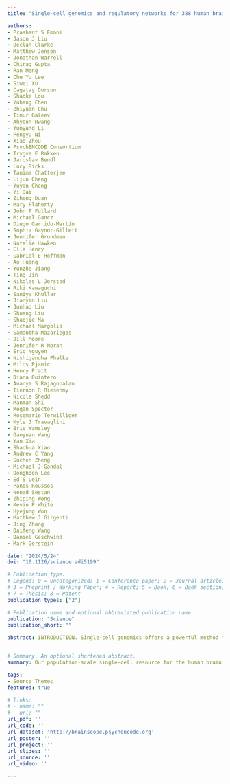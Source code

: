 ```yaml
---
title: "Single-cell genomics and regulatory networks for 388 human brains"

authors:
- Prashant S Emani
- Jason J Liu
- Declan Clarke
- Matthew Jensen
- Jonathan Warrell
- Chirag Gupta
- Ran Meng
- Che Yu Lee
- Siwei Xu
- Cagatay Dursun
- Shaoke Lou
- Yuhang Chen
- Zhiyuan Chu
- Timur Galeev
- Ahyeon Hwang
- Yunyang Li
- Pengyu Ni
- Xiao Zhou
- PsychENCODE Consortium
- Trygve E Bakken
- Jaroslav Bendl
- Lucy Bicks
- Tanima Chatterjee
- Lijun Cheng
- Yuyan Cheng
- Yi Dai
- Ziheng Duan
- Mary Flaherty
- John F Fullard
- Michael Gancz
- Diego Garrido-Martín
- Sophia Gaynor-Gillett
- Jennifer Grundman
- Natalie Hawken
- Ella Henry
- Gabriel E Hoffman
- Ao Huang
- Yunzhe Jiang
- Ting Jin
- Nikolas L Jorstad
- Riki Kawaguchi
- Saniya Khullar
- Jianyin Liu
- Junhao Liu
- Shuang Liu
- Shaojie Ma
- Michael Margolis
- Samantha Mazariegos
- Jill Moore
- Jennifer R Moran
- Eric Nguyen
- Nishigandha Phalke
- Milos Pjanic
- Henry Pratt
- Diana Quintero
- Ananya S Rajagopalan
- Tiernon R Riesenmy
- Nicole Shedd
- Manman Shi
- Megan Spector
- Rosemarie Terwilliger
- Kyle J Travaglini
- Brie Wamsley
- Gaoyuan Wang
- Yan Xia
- Shaohua Xiao
- Andrew C Yang
- Suchen Zheng
- Michael J Gandal
- Donghoon Lee
- Ed S Lein
- Panos Roussos
- Nenad Sestan
- Zhiping Weng
- Kevin P White
- Hyejung Won
- Matthew J Girgenti
- Jing Zhang
- Daifeng Wang
- Daniel Geschwind
- Mark Gerstein

date: "2024/5/24"
doi: "10.1126/science.adi5199"

# Publication type.
# Legend: 0 = Uncategorized; 1 = Conference paper; 2 = Journal article;
# 3 = Preprint / Working Paper; 4 = Report; 5 = Book; 6 = Book section;
# 7 = Thesis; 8 = Patent
publication_types: ["2"]

# Publication name and optional abbreviated publication name.
publication: "Science"
publication_short: ""

abstract: INTRODUCTION. Single-cell genomics offers a powerful method to understand how variants influence gene expression, especially across the numerous cell types in the human brain. Moreover, it can potentially refine our understanding of the regulatory mechanisms underlying brain-related traits. However, population-scale cohorts with a wide range of brain phenotypes are needed to infer key associations among variants and to develop models of regulation at the single-cell scale -- RATIONALE. To address this, the PsychENCODE Consortium performed many single-cell experiments [single-nucleus RNA sequencing (snRNA-seq), snATAC-seq (ATAC, assay for transposase-accessible chromatin), and snMultiome plus genotyping] and computational analyses on prefrontal-cortex samples of adults with a range of brain-related disorders such as schizophrenia, autism spectrum disorder, bipolar disorder, and Alzheimers disease, as well as controls -- RESULTS. We developed a uniformly processed resource comprising over 2.8 million nuclei from 388 individuals (brainscope.psychencode.org). The resource is based on harmonized cell typing, with 28 neuronal and non-neuronal cell types (registered against BICCN). Partitioning the expression variation within these types revealed higher cell-type variability than interindividual variability this pattern was amplified in neurotransmitter and neurorelated drug-target genes such as CNR1. Integration of expression and genotype data revealed 1.4 million single-cell expression quantitative trait loci (eQTLs), many of which were not seen in bulk gene-expression datasets and a subset of which involved variants related to brain disorders. Moreover, we found that expression patterns across cell types recapitulated the spatial relationships of excitatory neurons across cortical layers and enabled the identification of dynamic eQTLs, with smooth changes in regulatory effect across cortical layers. The chromatin datasets in the resource allowed for identification of over 550,000 single-cell cis-regulatory elements, which were enriched at loci linked to brain-related traits. Combining expression, chromatin, and eQTL datasets, we built cell type–specific gene regulatory networks. In these, information-flow bottleneck genes tended to be specific to particular cell types, in contrast to hubs. We also developed cell-to-cell communication networks, which highlighted differences in signaling pathways in disorders, including altered Wnt signaling in schizophrenia and bipolar disorder. We developed an integrative deep-learning model with embedded layers for genotypes, eQTLs, and regulatory and cell-to-cell communications networks. The model allowed for accurate imputation of cell type–specific expression and phenotype from genotype. It prioritized over 250 risk genes and drug targets for brain-related disorders along with associated cell types. Simulated perturbation of individual genes led to predicted expression changes mirroring those for disease cases, suggesting drug targets. Lastly, we constructed predictive models for aging and Alzheimers disease, showing, for instance, that expression and chromatin in specific neurons were highly predictive of an individuals age.


# Summary. An optional shortened abstract.
summary: Our population-scale single-cell resource for the human brain can help facilitate precision-medicine approaches for neuropsychiatric disorders, especially by prioritizing follow-up genes and drug targets linked to cell types.

tags:
- Source Themes
featured: true

# links:
# - name: ""
#   url: ""
url_pdf: ''
url_code: ''
url_dataset: 'http://brainscope.psychencode.org'
url_poster: ''
url_project: ''
url_slides: ''
url_source: ''
url_video: ''

---
```

